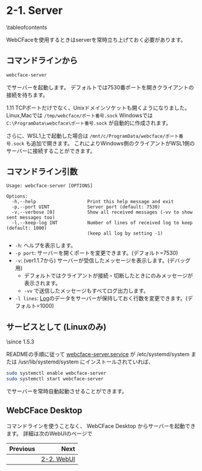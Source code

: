 # 2-1. Server

\tableofcontents

WebCFaceを使用するときはserverを常時立ち上げておく必要があります。

## コマンドラインから

```sh
webcface-server
```
でサーバーを起動します。
デフォルトでは7530番ポートを開きクライアントの接続を待ちます。

<span class="since-c">1.11</span>
TCPポートだけでなく、Unixドメインソケットも開くようになりました。
Linux,Macでは `/tmp/webcface/ポート番号.sock`
Windowsでは `C:\ProgramData\webcface\ポート番号.sock`
が自動的に作成されます。

さらに、WSL1上で起動した場合は `/mnt/c/ProgramData/webcface/ポート番号.sock` も追加で開きます。
これによりWindows側のクライアントがWSL1側のサーバーに接続することができます。

## コマンドライン引数

```
Usage: webcface-server [OPTIONS]

Options:
  -h,--help                   Print this help message and exit
  -p,--port UINT              Server port (default: 7530)
  -v,--verbose [0]            Show all received messages (-vv to show sent messages too)
  -l,--keep-log INT           Number of lines of received log to keep (default: 1000)
                              (keep all log by setting -1)
```
* `-h`: ヘルプを表示します。
* `-p port`: サーバーを開くポートを変更できます。(デフォルト=7530)
* `-v`: (ver1.1.7から) サーバーが受信したメッセージを表示します。(デバッグ用)
    * デフォルトではクライアントが接続・切断したときにのみメッセージが表示されます。
    * `-vv` で送信したメッセージもすべてログ出力します。
* `-l lines`: [Log](./55_log.md)のデータをサーバーが保持しておく行数を変更できます。(デフォルト=1000)

## サービスとして (Linuxのみ)

\since <span class="since-c">1.5.3</span>

READMEの手順に従って [webcface-server.service](https://github.com/na-trium-144/webcface/blob/main/scripts/webcface-server.service) が /etc/systemd/system または /usr/lib/systemd/system にインストールされていれば、
```sh
sudo systemctl enable webcface-server
sudo systemctl start webcface-server
```
でサーバーを常時自動起動させることができます。

## WebCFace Desktop

コマンドラインを使うことなく、 WebCFace Desktop からサーバーを起動できます。
詳細は次のWebUIのページで

<div class="section_buttons">

| Previous |     Next |
|:---------|---------:|
| []() | [2-2. WebUI](22_webui.md) |

</div>
